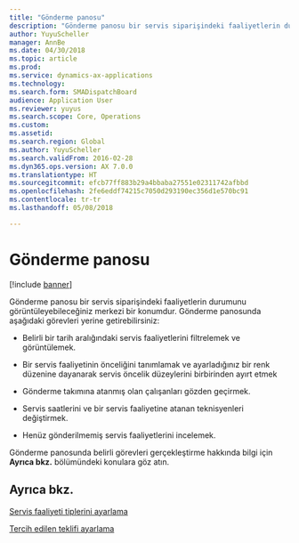 ```yaml
---
title: "Gönderme panosu"
description: "Gönderme panosu bir servis siparişindeki faaliyetlerin durumunu görüntüleyebileceğiniz merkezi bir konumdur."
author: YuyuScheller
manager: AnnBe
ms.date: 04/30/2018
ms.topic: article
ms.prod: 
ms.service: dynamics-ax-applications
ms.technology: 
ms.search.form: SMADispatchBoard
audience: Application User
ms.reviewer: yuyus
ms.search.scope: Core, Operations
ms.custom: 
ms.assetid: 
ms.search.region: Global
ms.author: YuyuScheller
ms.search.validFrom: 2016-02-28
ms.dyn365.ops.version: AX 7.0.0
ms.translationtype: HT
ms.sourcegitcommit: efcb77ff883b29a4bbaba27551e02311742afbbd
ms.openlocfilehash: 2fe6eddf74215c7050d293190ec356d1e570bc91
ms.contentlocale: tr-tr
ms.lasthandoff: 05/08/2018

---
```


#  <a name="dispatch-board"></a>Gönderme panosu 

[!include [banner](../includes/banner.md)]

Gönderme panosu bir servis siparişindeki faaliyetlerin durumunu görüntüleyebileceğiniz merkezi bir konumdur. Gönderme panosunda aşağıdaki görevleri yerine getirebilirsiniz:

  - Belirli bir tarih aralığındaki servis faaliyetlerini filtrelemek ve görüntülemek.

  - Bir servis faaliyetinin önceliğini tanımlamak ve ayarladığınız bir renk düzenine dayanarak servis öncelik düzeylerini birbirinden ayırt etmek

  - Gönderme takımına atanmış olan çalışanları gözden geçirmek.

  - Servis saatlerini ve bir servis faaliyetine atanan teknisyenleri değiştirmek.

  - Henüz gönderilmemiş servis faaliyetlerini incelemek.

Gönderme panosunda belirli görevleri gerçekleştirme hakkında bilgi için **Ayrıca bkz.** bölümündeki konulara göz atın.

## <a name="see-also"></a>Ayrıca bkz.

[Servis faaliyeti tiplerini ayarlama](set-up-service-activity-types.md)

[Tercih edilen teklifi ayarlama](set-up-preferred-technician.md)



  



